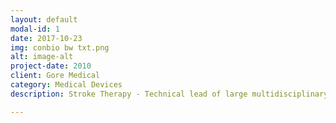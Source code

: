 ```yaml
---
layout: default
modal-id: 1
date: 2017-10-23
img: conbio bw txt.png
alt: image-alt
project-date: 2010
client: Gore Medical
category: Medical Devices
description: Stroke Therapy - Technical lead of large multidisciplinary teams to develop a diagnostic/therapeutic microfluidic optical based regulatory compliant medical system and associated disposable devices for treating stroke & peripheral thrombosis. Development includes determining product requirements, risk management, feasibility studies, systems development and integration, verification and validation to final product launch. Ensure regulatory compliance (ISO 13485), design control documentation and prototyping and testing.                                                                 High energy fiber optic delivery device coupling.  Development of micro optic subsytem for coupling therapeutic Q-switched laser system with disposble fiberoptic catheter delivery device.

---
```

